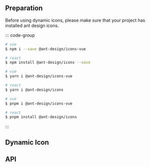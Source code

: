 
<script setup>
const columns = [
  {
    title: 'parameter',
    dataIndex: 'parameter',
    key: 'parameter',
    width: '15%',
  },
  {
    title: 'description',
    dataIndex: 'description',
    key: 'description',
    width: '45%',
  },
  {
    title: 'type',
    dataIndex: 'type',
    key: 'type',
    width: '15%',
  },
  {
    title: 'default',
    dataIndex: 'default',
    key: 'default',
    width: '15%',
  },
  {
    title: 'require',
    dataIndex: 'require',
    key: 'require',
    width: '15%',
  },
];

const data = [
  {
    key: 'parameter',
    parameter: 'icon',
    description: 'Icon name in Ant Design',
    type: 'String',
    default: 'undefined',
    require: 'true',
  },
    {
    key: 'color',
    parameter: 'color',
    description: 'Icon color',
    type: 'String',
    default: 'currentColor',
    require: 'false',
  },
    {
    key: 'fontSize',
    parameter: 'fontSize',
    description: 'Icon font size',
    type: 'String',
    default: 'undefined',
    require: 'false',
  },
];
</script>

## Preparation
Before using dynamic icons, please make sure that your project has installed ant design icons.

::: code-group
```sh [npm]
# vue
$ npm i --save @ant-design/icons-vue

# react
$ npm install @ant-design/icons --save
```

```sh [yarn]
# vue
$ yarn i @ant-design/icons-vue

# react
$ yarn i @ant-design/icons
```

```sh [pnpm]
# vue
$ pnpm i @ant-design/icons-vue

# react
$ pnpm install @ant-design/icons
```
:::

## Dynamic Icon

<demo vue="dynamic-icon/ant/DynamicIcon.vue" react="dynamic-icon/ant/DynamicIcon.tsx"
 title="Dynamic Icon Subcomponent"
/>

<demo vue="dynamic-icon/ant/index.vue" react="dynamic-icon/ant/index.tsx"
 title="Dynamic icon example"
  description="You can use icon, color, and fontSize to specify the name, color, and font size of a dynamic icon."
/>

## API
<a-table :columns="columns" :data-source="data" :pagination='false'></a-table>